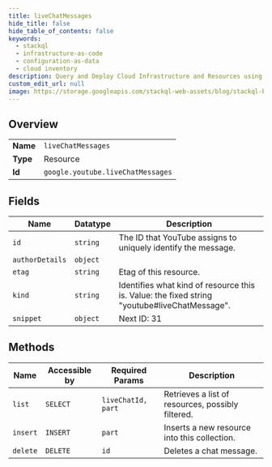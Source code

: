 ```yaml
---
title: liveChatMessages
hide_title: false
hide_table_of_contents: false
keywords:
  - stackql
  - infrastructure-as-code
  - configuration-as-data
  - cloud inventory
description: Query and Deploy Cloud Infrastructure and Resources using SQL
custom_edit_url: null
image: https://storage.googleapis.com/stackql-web-assets/blog/stackql-blog-post-featured-image.png
---
```

  
    

## Overview
<table><tbody>
<tr><td><b>Name</b></td><td><code>liveChatMessages</code></td></tr>
<tr><td><b>Type</b></td><td>Resource</td></tr>
<tr><td><b>Id</b></td><td><code>google.youtube.liveChatMessages</code></td></tr>
</tbody></table>

## Fields
| Name | Datatype | Description |
| ---- | -------- | ----------- |
| `id` | `string` | The ID that YouTube assigns to uniquely identify the message. |
| `authorDetails` | `object` |  |
| `etag` | `string` | Etag of this resource. |
| `kind` | `string` | Identifies what kind of resource this is. Value: the fixed string "youtube#liveChatMessage". |
| `snippet` | `object` | Next ID: 31 |
## Methods
| Name | Accessible by | Required Params | Description |
| ---- | ------------- | --------------- | ----------- |
| `list` | `SELECT` | `liveChatId, part` | Retrieves a list of resources, possibly filtered. |
| `insert` | `INSERT` | `part` | Inserts a new resource into this collection. |
| `delete` | `DELETE` | `id` | Deletes a chat message. |
